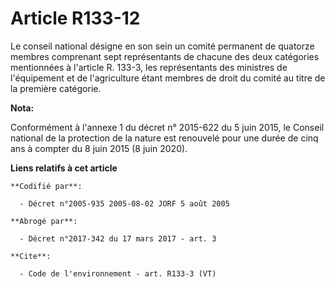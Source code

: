 # Article R133-12

Le conseil national désigne en son sein un comité permanent de quatorze membres comprenant sept représentants de chacune des
deux catégories mentionnées à l'article R. 133-3, les représentants des ministres de l'équipement et de l'agriculture étant
membres de droit du comité au titre de la première catégorie.

**Nota:**

Conformément à l'annexe 1 du décret n° 2015-622 du 5 juin 2015, le Conseil national de la protection de la nature est
renouvelé pour une durée de cinq ans à compter du 8 juin 2015 (8 juin 2020).

**Liens relatifs à cet article**

	**Codifié par**:

	  - Décret n°2005-935 2005-08-02 JORF 5 août 2005

	**Abrogé par**:

	  - Décret n°2017-342 du 17 mars 2017 - art. 3

	**Cite**:

	  - Code de l'environnement - art. R133-3 (VT)
